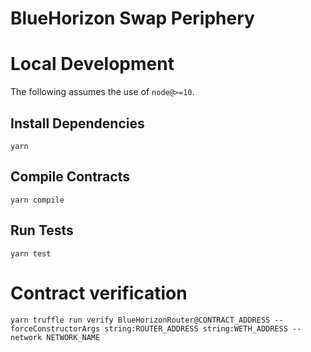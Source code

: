 # BlueHorizon Swap Periphery

# Local Development

The following assumes the use of `node@>=10`.

## Install Dependencies

`yarn`

## Compile Contracts

`yarn compile`

## Run Tests

`yarn test`

# Contract verification

`yarn truffle run verify BlueHorizonRouter@CONTRACT_ADDRESS --forceConstructorArgs string:ROUTER_ADDRESS string:WETH_ADDRESS --network NETWORK_NAME`
